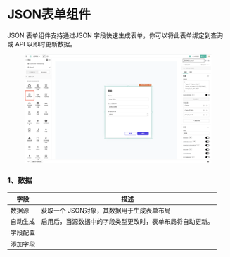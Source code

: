 # JSON表单组件

JSON 表单组件支持通过JSON 字段快速生成表单，你可以将此表单绑定到查询或 API 以即时更新数据。

<figure><img src="../../.gitbook/assets/image (117).png" alt=""><figcaption></figcaption></figure>

### 1、数据

| 字段    | 描述                           |
| ----- | ---------------------------- |
| 数据源   | 获取一个 JSON对象，其数据用于生成表单布局      |
| 自动生成  | 启用后，当源数据中的字段类型更改时，表单布局将自动更新。 |
| 字段配置  |                              |
| 添加字段  |                              |
